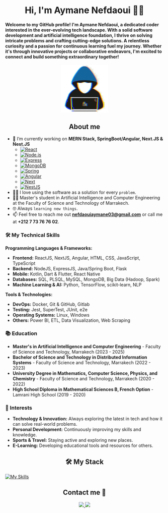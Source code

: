 <!-- PROFILE HEADER -->
<div align="center">
 <h1>Hi, I'm Aymane Nefdaoui 🙋‍♂️</h1>
</div>

#### Welcome to my GitHub profile! I'm Aymane Nefdaoui, a dedicated coder interested in the ever-evolving tech landscape. With a solid software development and artificial intelligence foundation, I thrive on solving intricate problems and crafting cutting-edge solutions. A relentless curiosity and a passion for continuous learning fuel my journey. Whether it's through innovative projects or collaborative endeavors, I'm excited to connect and build something extraordinary together!

<div align="center">
  <img src="https://raw.githubusercontent.com/0xAbdulKhalid/0xAbdulKhalid/main/assets/mdImages/about_me.gif" alt="Profile Image" width="150">
  <h2>About me</h2>
</div>

- 🔭 I’m currently working on **MERN Stack, SpringBoot/Angular, Next.JS & Nest.JS**
  * [![React][React.js]][React-url]
  * [![Node.js][Node.js]][Node-url]
  * [![Express][Express.js]][Express-url]
  * [![MongoDB][MongoDB.com]][MongoDB-url]
  * [![Spring][Spring.io]][Spring-url]
  * [![Angular][Angular.io]][Angular-url]
  * [![Next][Next.js]][Next-url]
  * [![NestJS][NestJS.io]][NestJS-url]
- 🧑‍💻 I love using the software as a solution for every `problem`.
- 🧑‍🎓 Master's student in Artificial Intelligence and Computer Engineering at the Faculty of Science and Technology of Marrakech.
- 🤓 Always `learning new things`.
- 📫 Feel free to reach me out **[nefdaouiaymane03@gmail.com](mailto:nefdaouiaymane03@gmail.com)** or call me at **+212 7 73 76 76 02**.

### 🛠️ My Technical Skills

**Programming Languages & Frameworks:**
- **Frontend:** ReactJS, NextJS, Angular, HTML, CSS, JavaScript, TypeScript
- **Backend:** NodeJS, ExpressJS, Java/Spring Boot, Flask
- **Mobile:** Kotlin, Dart & Flutter, React Native
- **Databases:** SQL, PLSQL, MySQL, MongoDB, Big Data (Hadoop, Spark)
- **Machine Learning & AI:** Python, TensorFlow, scikit-learn, NLP

**Tools & Technologies:**
- **DevOps:** Docker, Git & GitHub, Gitlab
- **Testing:** Jest, SuperTest, JUnit, e2e
- **Operating Systems:** Linux, Windows
- **Others:** Power BI, ETL, Data Visualization, Web Scraping

### 📚 Education

- **Master's in Artificial Intelligence and Computer Engineering** - Faculty of Science and Technology, Marrakech (2023 - 2025)
- **Bachelor of Science and Technology in Distributed Information Systems** - Faculty of Science and Technology, Marrakech (2022 - 2023)
- **University Degree in Mathematics, Computer Science, Physics, and Chemistry** - Faculty of Science and Technology, Marrakech (2020 - 2022)
- **High School Diploma in Mathematical Sciences B, French Option** -Lamrani High School (2019 - 2020)

### 🌟 Interests

- **Technology & Innovation:** Always exploring the latest in tech and how it can solve real-world problems.
- **Personal Development:** Continuously improving my skills and knowledge.
- **Sports & Travel:** Staying active and exploring new places.
- **E-Learning:** Developing educational tools and resources for others.

<div align="center">
 <h2>🛠️ My Stack</h2>
</div>

[![My Skills](https://skillicons.dev/icons?i=js,ts,html,css,bootstrap,tailwind,nodejs,express,nestjs,java,spring,mysql,mongo,next,react,angular,docker,c,py,flask,linux,bash,ubuntu,postman,idea,vscode,git,github,gitlab,kotlin,flutter,jest)](#)

<div align="center">
 <h2>Contact me 🤝</h2>
</div>

<p align="center">
  <a href="https://www.linkedin.com/in/aymane-nefdaoui-9a6a9921a/" target="_blank">
    <img src="https://skillicons.dev/icons?i=linkedin" />
  </a>
  <a href="mailto:nefdaouiaymane03@gmail.com">
    <img src="https://skillicons.dev/icons?i=gmail" />
  </a>
</p>












[React.js]: https://img.shields.io/badge/React-20232A?style=for-the-badge&logo=react&logoColor=61DAFB
[React-url]: https://reactjs.org/
[Node.js]: https://img.shields.io/badge/Node.js-43853D?style=for-the-badge&logo=node.js&logoColor=white
[Node-url]: https://nodejs.org/
[Express.js]: https://img.shields.io/badge/Express-000000?style=for-the-badge&logo=express&logoColor=white
[Express-url]: https://expressjs.com/
[MongoDB.com]: https://img.shields.io/badge/MongoDB-4EA94B?style=for-the-badge&logo=mongodb&logoColor=white
[MongoDB-url]: https://www.mongodb.com/
[Spring.io]: https://img.shields.io/badge/Spring-6DB33F?style=for-the-badge&logo=spring&logoColor=white
[Spring-url]: https://spring.io/
[Angular.io]: https://img.shields.io/badge/Angular-DD0031?style=for-the-badge&logo=angular&logoColor=white
[Angular-url]: https://angular.io/
[Next.js]: https://img.shields.io/badge/next.js-000000?style=for-the-badge&logo=nextdotjs&logoColor=white
[Next-url]: https://nextjs.org/
[NestJS.io]: https://img.shields.io/badge/NestJS-E0234E?style=for-the-badge&logo=nestjs&logoColor=white
[NestJS-url]: https://nestjs.com/


